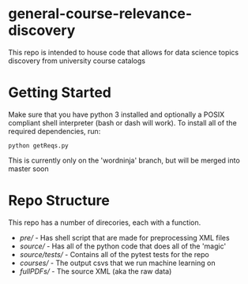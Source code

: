 # general-course-relevance-discovery
This repo is intended to house code that allows for data science topics discovery from university course catalogs

# Getting Started
Make sure that you have python 3 installed and optionally a POSIX compliant shell interpreter (bash or dash will work).
To install all of the required dependencies, run:
```
python getReqs.py
```
This is currently only on the 'wordninja' branch, but will be merged into master soon

# Repo Structure

This repo has a number of direcories, each with a function.
* *pre/* - Has shell script that are made for preprocessing XML files
* *source/* - Has all of the python code that does all of the 'magic'
* *source/tests/* - Contains all of the pytest tests for the repo
* *courses/* - The output csvs that we run machine learning on
* *fullPDFs/* - The source XML (aka the raw data)

